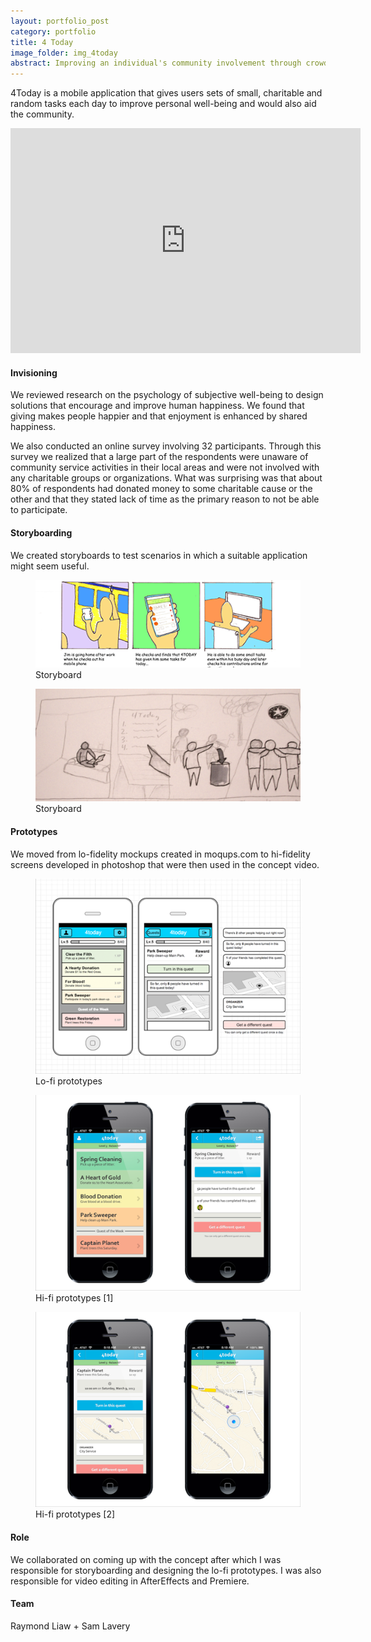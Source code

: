 ```yaml
---
layout: portfolio_post
category: portfolio
title: 4 Today
image_folder: img_4today
abstract: Improving an individual's community involvement through crowdsourced local community tasks.
---
```


4Today is a mobile application that gives users sets of small, charitable and random tasks each day to improve personal well-being and would also aid the community.

<p style="text-align:center">
<iframe width="560" height="360" src="http://www.youtube.com/embed/iFVl4vuCiiE" frameborder="0"> </iframe>
</p>

<h4>Invisioning</h4>

We reviewed research on the psychology of subjective well-being to design solutions that encourage and improve human happiness. We found that giving makes people happier and that enjoyment is enhanced by shared happiness.

We also conducted an online survey involving 32 participants. Through this survey we realized that a large part of the respondents were unaware of community service activities in their local areas and were not involved with any charitable groups or organizations. What was surprising was that about 80% of respondents had donated money to some charitable cause or the other and that they stated lack of time as the primary reason to not be able to participate.

<h4>Storyboarding</h4>

We created storyboards to test scenarios in which a suitable application might seem useful.

<figure class="post-image">
	<img src="/img/img_4today/storyboard_1.png"></img>
	<figcaption>Storyboard</figcaption>
</figure>

<figure class="post-image">
	<img src="/img/img_4today/storyboard_2.jpg"></img>
	<figcaption>Storyboard</figcaption>
</figure>

<h4>Prototypes</h4>

We moved from lo-fidelity mockups created in moqups.com to hi-fidelity screens developed in photoshop that were then used in the concept video.

<figure class="post-image">
	<img src="/img/img_4today/prototype_1.png"></img>
	<figcaption>Lo-fi prototypes</figcaption>
</figure>

<figure class="post-image">
	<img src="/img/img_4today/prototype_2.png"></img>
	<figcaption>Hi-fi prototypes [1]</figcaption>
</figure>

<figure class="post-image">
	<img src="/img/img_4today/prototype_3.png"></img>
	<figcaption>Hi-fi prototypes [2]</figcaption>
</figure>

<h4>Role</h4>

We collaborated on coming up with the concept after which I was responsible for storyboarding and designing the lo-fi prototypes. I was also responsible for video editing in AfterEffects and Premiere.

<h4>Team</h4>

Raymond Liaw + Sam Lavery